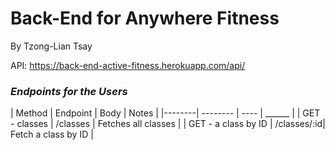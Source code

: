 # Back-End for Anywhere Fitness
By Tzong-Lian Tsay

API: https://back-end-active-fitness.herokuapp.com/api/

### **_Endpoints for the Users_**

| Method | Endpoint | Body | Notes |
|--------| -------- | ---- | ______ |
| GET - classes | /classes | Fetches all classes |
| GET - a class by ID | /classes/:id| Fetch a class by ID |

